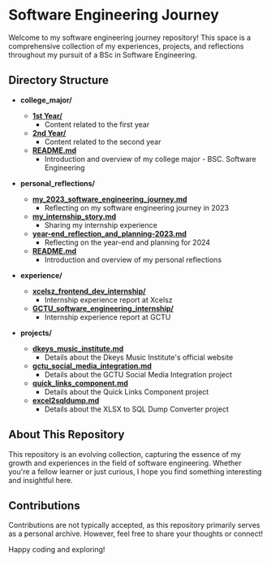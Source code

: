 # Software Engineering Journey

Welcome to my software engineering journey repository! This space is a comprehensive collection of my experiences, projects, and reflections throughout my pursuit of a BSc in Software Engineering.

## Directory Structure

- **college_major/**

  - [**1st Year/**](./collge_major/1st-year/)
    - Content related to the first year
  - [**2nd Year/**](./collge_major/2nd-year/)
    - Content related to the second year
  - [**README.md**](./collge_major/README.md)
    - Introduction and overview of my college major - BSC. Software Engineering

- **personal_reflections/**

  - [**my_2023_software_engineering_journey.md**](./personal_reflections/my_2023_software_engineering_journey.md)
    - Reflecting on my software engineering journey in 2023
  - [**my_internship_story.md**](./personal_reflections/my_internship_story.md)
    - Sharing my internship experience
  - [**year-end_reflection_and_planning-2023.md**](./personal_reflections/year-end_reflection_and_planning-2023.md)
    - Reflecting on the year-end and planning for 2024
  - [**README.md**](./personal_reflections/README.md)
    - Introduction and overview of my personal reflections

- **experience/**

  - [**xcelsz_frontend_dev_internship/**](./experience/internship_2023/xcelsz_frontend_dev_internship/)
    - Internship experience report at Xcelsz
  - [**GCTU_software_engineering_internship/**](./experience/internship_2023/GCTU_software_engineering_internship/)
    - Internship experience report at GCTU

- **projects/**
  - [**dkeys_music_institute.md**](./experience/freelance_projects/dkeys_music_int.md)
    - Details about the Dkeys Music Institute's official website
  - [**gctu_social_media_integration.md**](./experience/internship_2023/GCTU_software_engineering_internship/projects/gctu_social_media_integration.md)
    - Details about the GCTU Social Media Integration project
  - [**quick_links_component.md**](./experience/internship_2023/GCTU_software_engineering_internship/projects/gctu_quick_links.md)
    - Details about the Quick Links Component project
  - [**excel2sqldump.md**](./experience/internship_2023/GCTU_software_engineering_internship/projects/excel2sqldump.md)
    - Details about the XLSX to SQL Dump Converter project

## About This Repository

This repository is an evolving collection, capturing the essence of my growth and experiences in the field of software engineering. Whether you're a fellow learner or just curious, I hope you find something interesting and insightful here.

## Contributions

Contributions are not typically accepted, as this repository primarily serves as a personal archive. However, feel free to share your thoughts or connect!

Happy coding and exploring!
